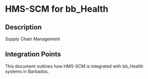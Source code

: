 # HMS-SCM for bb_Health

## Description

Supply Chain Management

## Integration Points

This document outlines how HMS-SCM is integrated with bb_Health systems in Barbados.
